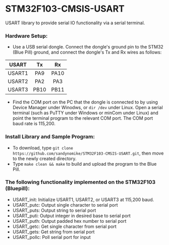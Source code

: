 # STM32F103-CMSIS-USART
USART library to provide serial IO functionality via a serial terminal.
<br>
### Hardware Setup:
+ Use a USB serial dongle. Connect the dongle's ground pin to the STM32 (Blue Pill) ground, and connect the dongle's Tx and Rx wires as follows:

| USART  |  Tx  |  Rx  |
| :---:    | :---: | :---:  |
| USART1 | PA9  | PA10 |
| USART2 | PA2  | PA3  |
| USART3 | PB10 | PB11 |
+ Find the COM port on the PC that the dongle is connected to by using Device Manager under Winodws, or ```dir /dev``` under Linux.
  Open a serial terminal (such as PuTTY under Windows or minCom under Linux) and point the terminal program to the relevant COM port.
  The COM port baud rate is 115,200.
### Install Library and Sample Program:
+ To download, type ```git clone https://github.com/sandynomike/STM32F103-CMSIS-USART.git```, then move to the newly created directory.
+ Type ```make clean && make``` to build and upload the program to the Blue Pill.
### The following functionality implemented on the STM32F103 (Bluepill):
+ USART_init: Initialize USART1, USART2, or USART3 at 115,200 baud.
+ USART_putc: Output single character to serial port
+ USART_puts: Output string to serial port
+ USART_puti: Output integer in desired base to serial port
+ USART_puth: Output padded hex number to serial port
+ USART_getc: Get single character from serial port
+ USART_gets: Get string from serial port
+ USART_pollc: Poll serial port for input
